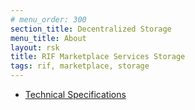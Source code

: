 ```yaml
---
# menu_order: 300
section_title: Decentralized Storage
menu_title: About
layout: rsk
title: RIF Marketplace Services Storage
tags: rif, marketplace, storage
---
```


- [Technical Specifications](./techspecs)
